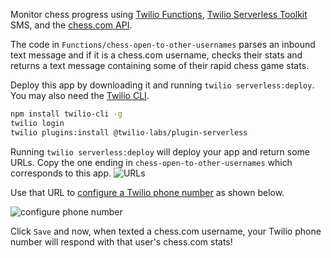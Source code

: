 Monitor chess progress using [Twilio Functions](https://www.twilio.com/console/functions/manage), [Twilio Serverless Toolkit](https://www.twilio.com/docs/labs/serverless-toolkit) SMS, and the [chess.com API](https://www.chess.com/news/view/published-data-api).

The code in `Functions/chess-open-to-other-usernames` parses an inbound text message and if it is a chess.com username, checks their stats and returns a text message containing some of their rapid chess game stats.

Deploy this app by downloading it and running `twilio serverless:deploy`. You may also need the [Twilio CLI](https://www.twilio.com/docs/twilio-cli/quickstart).

```bash
npm install twilio-cli -g
twilio login
twilio plugins:install @twilio-labs/plugin-serverless
```

Running `twilio serverless:deploy` will deploy your app and return some URLs. Copy the one ending in `chess-open-to-other-usernames` which corresponds to this app.
![URLs](https://lh5.googleusercontent.com/Lxcwdql_LYFv3DphMP-qIJuTwMnp2EvuAIXhdZh7RQzty85NCc1OkJ3Zy4PVpCPAz2UrJZvNakpaHTeiTX8vaVJwYWw9W5ZS2-edTOYvk0E4oxix-yc4I8-VlDdjiGTCF-9iRe-w)

Use that URL to [configure a Twilio phone number](https://www.twilio.com/console/phone-numbers/incoming) as shown below.

![configure phone number](https://lh3.googleusercontent.com/3C6KQwys9vW6NMSJVc_CN5qx9rtZzj6DONDVfP0qBuRQThUMnmuubn0wgCj-9uyNB4_tQANG4QoHXwxEEzkAls3cFuiYlYWc10cxgCijpXz6VLuXBMbPScxgGYu9YMGrYwXuf7RJ)

Click `Save` and now, when texted a chess.com username, your Twilio phone number will respond with that user's chess.com stats! 






